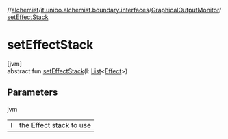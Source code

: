 //[alchemist](../../../index.md)/[it.unibo.alchemist.boundary.interfaces](../index.md)/[GraphicalOutputMonitor](index.md)/[setEffectStack](set-effect-stack.md)

# setEffectStack

[jvm]\
abstract fun [setEffectStack](set-effect-stack.md)(l: [List](https://docs.oracle.com/javase/8/docs/api/java/util/List.html)<[Effect](../../it.unibo.alchemist.boundary.gui.effects/-effect/index.md)>)

## Parameters

jvm

| | |
|---|---|
| l | the Effect stack to use |
